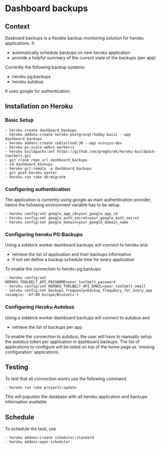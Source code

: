# Dashboard backups 

## Context

Dasboard backups is a flexible backup monitoring solution for heroku applications. It
 
  - automatically schedule backups on new heroku application
  - provide a helpful summary of the current state of the backups (per app)

Currently the following backup systems:  

  - heroku pg:backups 
  - heroku autobus  

It uses google for authentication.  

## Installation on Heroku

### Basic Setup
	
	- heroku create dashboard_backups
	- heroku addons:create heroku-postgresql:hobby-basic --app dashboard_backups
	- heroku addons:create rediscloud:30 --app scorpio-dev
	- heroku ps:scale web=1 worker=1
	- heroku buildpacks:set https://github.com/gregburek/heroku-buildpack-toolbelt.git
	- git clone repo_url dashboard_backups
	- cd dashboard_backups
	- heroku git:remote -a dashboard_backups
	- git push heroku master
	- heroku run rake db:migrate

### Configuring authentication 

The application is currently using google as main authentication provider, hence the 
following environment variable has to be setup. 

    - heroku config:set google_app_id=your_google_app_id 
    - heroku config:set google_auth_secret=your_google_auth_secret
    - heroku config:set google_domain=your_google_domain_name

### Configuring heroku PG:Backups

Using a sidekick worker dashboard backups will connect to heroku and 

   - retrieve the list of application and their backups information 
   - if not set define a backup schedule time for every application 

To enable the connection to heroku pg:backups:

	- heroku config:set HEROKU_TOOLBELT_API_PASSWORD=your_toolbelt_password
	- heroku config:set HEROKU_TOOLBELT_API_EMAIL=your_toolbelt_email
	- heroku config:set backups_frequency=backup_frequency_for_every_app (example: '07:00 Europe/Brussels')


### Configuring Heroku Autobus 

Using a sidekick worker dashboard backups will connect to autobus and 

  - retrieve the list of backups per app 

To enable the connection to autobus, the user will have to manually setup the autobus token per application in dashboard backups. The list of applications to configure will be listed on top of the home page as 'missing configuration' applications. 


## Testing 

To test that all connection works use the following command 

	- heroku run rake projects:update 

This will populate the database with all heroku application and backups information available 

## Schedule 

To schedule the task, use 

	- heroku addons:create scheduler:standard
	- heroku addons:open scheduler 
